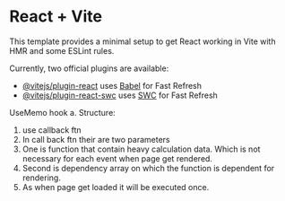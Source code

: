 # React + Vite

This template provides a minimal setup to get React working in Vite with HMR and some ESLint rules.

Currently, two official plugins are available:

- [@vitejs/plugin-react](https://github.com/vitejs/vite-plugin-react/blob/main/packages/plugin-react/README.md) uses [Babel](https://babeljs.io/) for Fast Refresh
- [@vitejs/plugin-react-swc](https://github.com/vitejs/vite-plugin-react-swc) uses [SWC](https://swc.rs/) for Fast Refresh


UseMemo hook
a. Structure: 
1. use callback ftn
2. In call back ftn their are two parameters 
3. One is function that contain heavy calculation data. Which is not necessary for each event when page get rendered.
4. Second is dependency array on which the function is dependent for rendering.
5. As when page get loaded it will be executed once.
